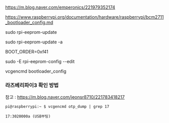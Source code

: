 

https://m.blog.naver.com/emperonics/221979352174


https://www.raspberrypi.org/documentation/hardware/raspberrypi/bcm2711_bootloader_config.md


sudo rpi-eeprom-update

sudo rpi-eeprom-update -a

BOOT_ORDER=0xf41

sudo -E rpi-eeprom-config --edit

vcgencmd bootloader_config



### 라즈베리파이3 확인 방법 
참고 : https://m.blog.naver.com/jeonsr8710/221783418217

```pi@raspberrypi:~ $ vcgencmd otp_dump | grep 17```

```17:3020000a (USB부팅)```
